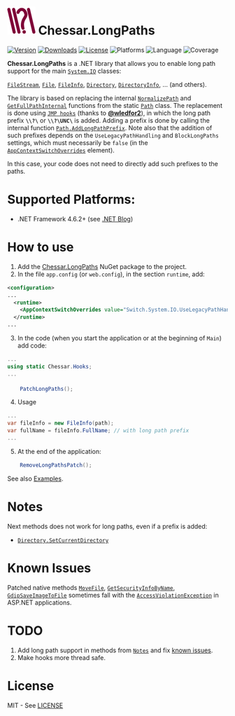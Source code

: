 # ![Chessar.LongPaths](icon.png "Chessar.LongPaths")&nbsp;Chessar.LongPaths

[![Version](https://img.shields.io/nuget/v/Chessar.LongPaths.svg)](https://www.nuget.org/packages/Chessar.LongPaths)
[![Downloads](https://img.shields.io/nuget/dt/Chessar.LongPaths.svg)](https://www.nuget.org/packages/Chessar.LongPaths)
[![License](https://img.shields.io/:license-mit-blue.svg)](https://github.com/chessar/LongPaths/blob/master/LICENSE.md)
![Platforms](https://img.shields.io/badge/platform-windows-lightgray.svg)
![Language](https://img.shields.io/badge/language-c%23-orange.svg)
![Coverage](https://img.shields.io/badge/coverage-100%25-yellow.svg)

**Chessar.LongPaths** is a .NET library that allows you to enable long path support for the main
[`System.IO`](https://docs.microsoft.com/en-us/dotnet/api/system.io)
classes:

[`FileStream`](https://docs.microsoft.com/en-us/dotnet/api/system.io.filestream),
[`File`](https://docs.microsoft.com/en-us/dotnet/api/system.io.file),
[`FileInfo`](https://docs.microsoft.com/en-us/dotnet/api/system.io.fileinfo),
[`Directory`](https://docs.microsoft.com/en-us/dotnet/api/system.io.directory),
[`DirectoryInfo`](https://docs.microsoft.com/en-us/dotnet/api/system.io.directoryinfo), ...
(and others).

The library is based on replacing the internal
[`NormalizePath`](https://referencesource.microsoft.com/#mscorlib/system/io/path.cs,390) and 
[`GetFullPathInternal`](https://referencesource.microsoft.com/#mscorlib/system/io/path.cs,361)
functions from the static
[`Path`](https://docs.microsoft.com/en-us/dotnet/api/system.io.path)
class. The replacement is done using
[`JMP hooks`](https://github.com/wledfor2/PlayHooky)
(thanks to [**@wledfor2**](https://github.com/wledfor2)),
in which the long path prefix **`\\?\`** or **`\\?\UNC\`** is added.
Adding a prefix is done by calling the internal function
[`Path.AddLongPathPrefix`](https://referencesource.microsoft.com/#mscorlib/system/io/path.cs,944).
Note also that the addition of such prefixes depends on the `UseLegacyPathHandling` and
`BlockLongPaths` settings, which must necessarily be `false` (in the
[`AppContextSwitchOverrides`](https://docs.microsoft.com/en-us/dotnet/framework/configure-apps/file-schema/runtime/appcontextswitchoverrides-element) element).

In this case, your code does not need to directly add such prefixes to the paths.

# Supported Platforms:
* .NET Framework 4.6.2+ (see [.NET Blog](https://blogs.msdn.microsoft.com/dotnet/2016/08/02/announcing-net-framework-4-6-2/#bcl))

# How to use
1. Add the [Chessar.LongPaths](https://www.nuget.org/packages/Chessar.LongPaths/) NuGet package to the project.
2. In the file `app.config` (or `web.config`), in the section `runtime`, add:
```xml
<configuration>
...
  <runtime>
    <AppContextSwitchOverrides value="Switch.System.IO.UseLegacyPathHandling=false;Switch.System.IO.BlockLongPaths=false" />
  </runtime>
...
```
3. In the code (when you start the application or at the beginning of `Main`) add code:
```csharp
...
using static Chessar.Hooks;
...

    PatchLongPaths();

```
4. Usage
```csharp
...
var fileInfo = new FileInfo(path);
var fullName = fileInfo.FullName; // with long path prefix
...
```
5. At the end of the application:
```csharp
    RemoveLongPathsPatch();
```
See also [Examples](https://github.com/chessar/LongPaths/tree/master/Examples).

# Notes
Next methods does not work for long paths, even if a prefix is added:
* [`Directory.SetCurrentDirectory`](https://docs.microsoft.com/en-us/dotnet/api/system.io.directory.setcurrentdirectory)

# Known Issues
Patched native methods
[`MoveFile`](https://referencesource.microsoft.com/#mscorlib/microsoft/win32/win32native.cs,1468), [`GetSecurityInfoByName`](https://referencesource.microsoft.com/#mscorlib/microsoft/win32/win32native.cs,2276), [`GdipSaveImageToFile`](https://referencesource.microsoft.com/#System.Drawing/commonui/System/Drawing/Advanced/Gdiplus.cs,1650)
sometimes fall with the
[`AccessViolationException`](https://docs.microsoft.com/en-us/dotnet/api/system.accessviolationexception)
in ASP.NET applications.

# TODO
1. Add long path support in methods from [`Notes`](https://github.com/chessar/LongPaths#notes) and fix [known issues](https://github.com/chessar/LongPaths#known-issues).
2. Make hooks more thread safe.

# License
MIT - See [LICENSE](https://github.com/chessar/LongPaths/blob/master/LICENSE.md)

